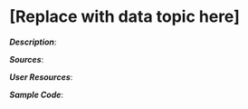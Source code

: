 
# [Replace with data topic here]

***Description***:

***Sources***:

***User Resources***:

***Sample Code***:
